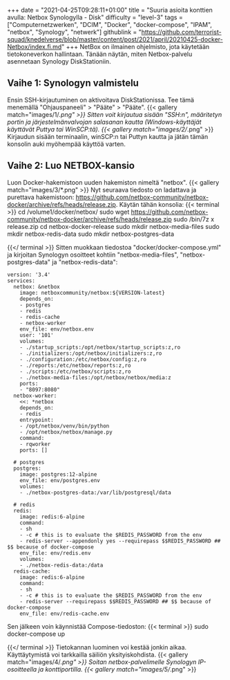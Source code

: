+++
date = "2021-04-25T09:28:11+01:00"
title = "Suuria asioita konttien avulla: Netbox Synologylla - Disk"
difficulty = "level-3"
tags = ["Computernetzwerken", "DCIM", "Docker", "docker-compose", "IPAM", "netbox", "Synology", "netwerk"]
githublink = "https://github.com/terrorist-squad/knedelverse/blob/master/content/post/2021/april/20210425-docker-Netbox/index.fi.md"
+++
NetBox on ilmainen ohjelmisto, jota käytetään tietokoneverkon hallintaan. Tänään näytän, miten Netbox-palvelu asennetaan Synology DiskStationiin.
## Vaihe 1: Synologyn valmistelu
Ensin SSH-kirjautuminen on aktivoitava DiskStationissa. Tee tämä menemällä "Ohjauspaneeli" > "Pääte" > "Pääte".
{{< gallery match="images/1/*.png" >}}
Sitten voit kirjautua sisään "SSH:n", määritetyn portin ja järjestelmänvalvojan salasanan kautta (Windows-käyttäjät käyttävät Puttya tai WinSCP:tä).
{{< gallery match="images/2/*.png" >}}
Kirjaudun sisään terminaalin, winSCP:n tai Puttyn kautta ja jätän tämän konsolin auki myöhempää käyttöä varten.
## Vaihe 2: Luo NETBOX-kansio
Luon Docker-hakemistoon uuden hakemiston nimeltä "netbox".
{{< gallery match="images/3/*.png" >}}
Nyt seuraava tiedosto on ladattava ja purettava hakemistoon: https://github.com/netbox-community/netbox-docker/archive/refs/heads/release.zip. Käytän tähän konsolia:
{{< terminal >}}
cd /volume1/docker/netbox/
sudo wget https://github.com/netbox-community/netbox-docker/archive/refs/heads/release.zip
sudo /bin/7z x release.zip
cd netbox-docker-release
sudo mkdir netbox-media-files
sudo mkdir netbox-redis-data
sudo mkdir netbox-postgres-data

{{</ terminal >}}
Sitten muokkaan tiedostoa "docker/docker-compose.yml" ja kirjoitan Synologyn osoitteet kohtiin "netbox-media-files", "netbox-postgres-data" ja "netbox-redis-data":
```
version: '3.4'
services:
  netbox: &netbox
    image: netboxcommunity/netbox:${VERSION-latest}
    depends_on:
    - postgres
    - redis
    - redis-cache
    - netbox-worker
    env_file: env/netbox.env
    user: '101'
    volumes:
    - ./startup_scripts:/opt/netbox/startup_scripts:z,ro
    - ./initializers:/opt/netbox/initializers:z,ro
    - ./configuration:/etc/netbox/config:z,ro
    - ./reports:/etc/netbox/reports:z,ro
    - ./scripts:/etc/netbox/scripts:z,ro
    - ./netbox-media-files:/opt/netbox/netbox/media:z
    ports:
    - "8097:8080"
  netbox-worker:
    <<: *netbox
    depends_on:
    - redis
    entrypoint:
    - /opt/netbox/venv/bin/python
    - /opt/netbox/netbox/manage.py
    command:
    - rqworker
    ports: []

  # postgres
  postgres:
    image: postgres:12-alpine
    env_file: env/postgres.env
    volumes:
    - ./netbox-postgres-data:/var/lib/postgresql/data

  # redis
  redis:
    image: redis:6-alpine
    command:
    - sh
    - -c # this is to evaluate the $REDIS_PASSWORD from the env
    - redis-server --appendonly yes --requirepass $$REDIS_PASSWORD ## $$ because of docker-compose
    env_file: env/redis.env
    volumes:
    - ./netbox-redis-data:/data
  redis-cache:
    image: redis:6-alpine
    command:
    - sh
    - -c # this is to evaluate the $REDIS_PASSWORD from the env
    - redis-server --requirepass $$REDIS_PASSWORD ## $$ because of docker-compose
    env_file: env/redis-cache.env

```
Sen jälkeen voin käynnistää Compose-tiedoston:
{{< terminal >}}
sudo docker-compose up

{{</ terminal >}}
Tietokannan luominen voi kestää jonkin aikaa. Käyttäytymistä voi tarkkailla säiliön yksityiskohdista.
{{< gallery match="images/4/*.png" >}}
Soitan netbox-palvelimelle Synologyn IP-osoitteella ja konttiportilla.
{{< gallery match="images/5/*.png" >}}